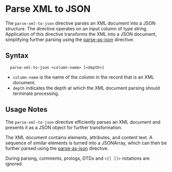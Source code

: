 # Parse XML to JSON

The `parse-xml-to-json` directive parses an XML document into a JSON structure. The
directive operates on an input column of type string. Application of this directive
transforms the XML into a JSON document, simplifying further parsing using the
[parse-as-json](parse-as-json.md) directive.

## Syntax

```
  parse-xml-to-json <column-name> [<depth>]
```

* `column-name` is the name of the column in the record that is an XML document.
* `depth` indicates the depth at which the XML document parsing should terminate processing.

## Usage Notes

The `parse-xml-to-json` directive efficiently parses an XML document and presents it as a
JSON object for further transformation.

The XML document contains elements, attributes, and content text. A sequence of similar
elements is turned into a JSONArray, which can then be further parsed using the
[parse-as-json](parse-as-json.md) directive.

During parsing, comments, prologs, DTDs and `<[[ ]]>` notations are ignored.
